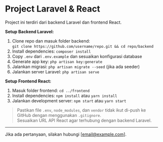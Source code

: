 # Project Laravel & React

Project ini terdiri dari backend Laravel dan frontend React.

**Setup Backend Laravel:**  
1. Clone repo dan masuk folder backend:  
   `git clone https://github.com/username/repo.git && cd repo/backend`  
2. Install dependencies: `composer install`  
3. Copy `.env` dari `.env.example` dan sesuaikan konfigurasi database  
4. Generate app key: `php artisan key:generate`  
5. Jalankan migrasi: `php artisan migrate --seed` (jika ada seeder)  
6. Jalankan server Laravel: `php artisan serve`

**Setup Frontend React:**  
1. Masuk folder frontend: `cd ../frontend`  
2. Install dependencies: `npm install` atau `yarn install`  
3. Jalankan development server: `npm start` atau `yarn start`

> Pastikan file `.env`, `node_modules`, dan `vendor` tidak ikut di-push ke GitHub dengan menggunakan `.gitignore`.  
> Sesuaikan URL API React agar terhubung dengan backend Laravel.

---

Jika ada pertanyaan, silakan hubungi [email@example.com].
